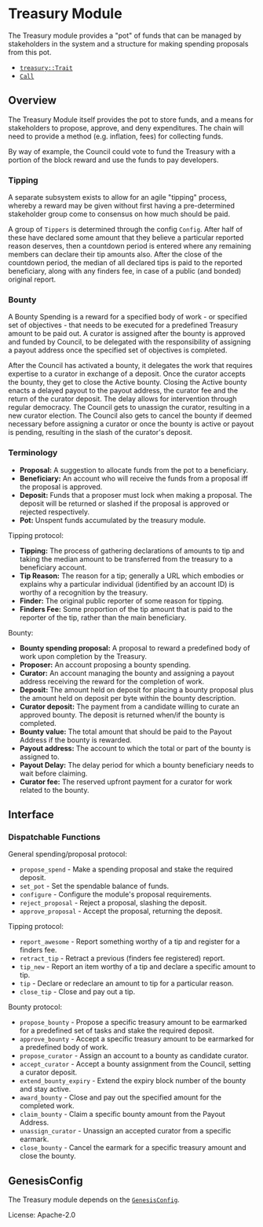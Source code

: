 # Treasury Module

The Treasury module provides a "pot" of funds that can be managed by stakeholders in the
system and a structure for making spending proposals from this pot.

- [`treasury::Trait`](https://docs.rs/pallet-treasury/latest/pallet_treasury/trait.Trait.html)
- [`Call`](https://docs.rs/pallet-treasury/latest/pallet_treasury/enum.Call.html)

## Overview

The Treasury Module itself provides the pot to store funds, and a means for stakeholders to
propose, approve, and deny expenditures. The chain will need to provide a method (e.g.
inflation, fees) for collecting funds.

By way of example, the Council could vote to fund the Treasury with a portion of the block
reward and use the funds to pay developers.

### Tipping

A separate subsystem exists to allow for an agile "tipping" process, whereby a reward may be
given without first having a pre-determined stakeholder group come to consensus on how much
should be paid.

A group of `Tippers` is determined through the config `Config`. After half of these have declared
some amount that they believe a particular reported reason deserves, then a countdown period is
entered where any remaining members can declare their tip amounts also. After the close of the
countdown period, the median of all declared tips is paid to the reported beneficiary, along
with any finders fee, in case of a public (and bonded) original report.

### Bounty

A Bounty Spending is a reward for a specified body of work - or specified set of objectives - that
needs to be executed for a predefined Treasury amount to be paid out. A curator is assigned after
the bounty is approved and funded by Council, to be delegated
with the responsibility of assigning a payout address once the specified set of objectives is completed.

After the Council has activated a bounty, it delegates the work that requires expertise to a curator
in exchange of a deposit. Once the curator accepts the bounty, they
get to close the Active bounty. Closing the Active bounty enacts a delayed payout to the payout
address, the curator fee and the return of the curator deposit. The
delay allows for intervention through regular democracy. The Council gets to unassign the curator,
resulting in a new curator election. The Council also gets to cancel
the bounty if deemed necessary before assigning a curator or once the bounty is active or payout
is pending, resulting in the slash of the curator's deposit.


### Terminology

- **Proposal:** A suggestion to allocate funds from the pot to a beneficiary.
- **Beneficiary:** An account who will receive the funds from a proposal iff
the proposal is approved.
- **Deposit:** Funds that a proposer must lock when making a proposal. The
deposit will be returned or slashed if the proposal is approved or rejected
respectively.
- **Pot:** Unspent funds accumulated by the treasury module.

Tipping protocol:
- **Tipping:** The process of gathering declarations of amounts to tip and taking the median
  amount to be transferred from the treasury to a beneficiary account.
- **Tip Reason:** The reason for a tip; generally a URL which embodies or explains why a
  particular individual (identified by an account ID) is worthy of a recognition by the
  treasury.
- **Finder:** The original public reporter of some reason for tipping.
- **Finders Fee:** Some proportion of the tip amount that is paid to the reporter of the tip,
  rather than the main beneficiary.

Bounty:
- **Bounty spending proposal:** A proposal to reward a predefined body of work upon completion by
the Treasury.
- **Proposer:** An account proposing a bounty spending.
- **Curator:** An account managing the bounty and assigning a payout address receiving the reward
for the completion of work.
- **Deposit:** The amount held on deposit for placing a bounty proposal plus the amount held on
deposit per byte within the bounty description.
- **Curator deposit:** The payment from a candidate willing to curate an approved bounty. The deposit
is returned when/if the bounty is completed.
- **Bounty value:** The total amount that should be paid to the Payout Address if the bounty is
rewarded.
- **Payout address:** The account to which the total or part of the bounty is assigned to.
- **Payout Delay:** The delay period for which a bounty beneficiary needs to wait before claiming.
- **Curator fee:** The reserved upfront payment for a curator for work related to the bounty.

## Interface

### Dispatchable Functions

General spending/proposal protocol:
- `propose_spend` - Make a spending proposal and stake the required deposit.
- `set_pot` - Set the spendable balance of funds.
- `configure` - Configure the module's proposal requirements.
- `reject_proposal` - Reject a proposal, slashing the deposit.
- `approve_proposal` - Accept the proposal, returning the deposit.

Tipping protocol:
- `report_awesome` - Report something worthy of a tip and register for a finders fee.
- `retract_tip` - Retract a previous (finders fee registered) report.
- `tip_new` - Report an item worthy of a tip and declare a specific amount to tip.
- `tip` - Declare or redeclare an amount to tip for a particular reason.
- `close_tip` - Close and pay out a tip.

Bounty protocol:
- `propose_bounty` - Propose a specific treasury amount to be earmarked for a predefined set of
tasks and stake the required deposit.
- `approve_bounty` - Accept a specific treasury amount to be earmarked for a predefined body of work.
- `propose_curator` - Assign an account to a bounty as candidate curator.
- `accept_curator` - Accept a bounty assignment from the Council, setting a curator deposit.
- `extend_bounty_expiry` - Extend the expiry block number of the bounty and stay active.
- `award_bounty` - Close and pay out the specified amount for the completed work.
- `claim_bounty` - Claim a specific bounty amount from the Payout Address.
- `unassign_curator` - Unassign an accepted curator from a specific earmark.
- `close_bounty` - Cancel the earmark for a specific treasury amount and close the bounty.


## GenesisConfig

The Treasury module depends on the [`GenesisConfig`](https://docs.rs/pallet-treasury/latest/pallet_treasury/struct.GenesisConfig.html).

License: Apache-2.0
